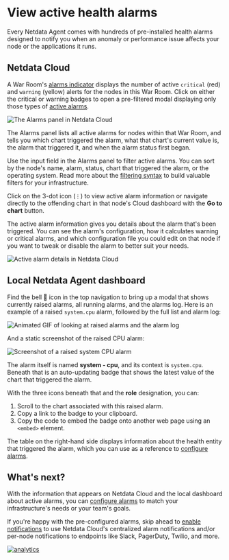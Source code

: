 <!--
title: "View active health alarms"
description: "View active alarms and their rich data to discover and resolve anomalies and performance issues across your infrastructure."
custom_edit_url: https://github.com/netdata/netdata/edit/master/docs/monitor/view-active-alarms.md
-->

# View active health alarms

Every Netdata Agent comes with hundreds of pre-installed health alarms designed to notify you when an anomaly or
performance issue affects your node or the applications it runs.

## Netdata Cloud

A War Room's [alarms indicator](https://learn.netdata.cloud/docs/cloud/war-rooms#indicators) displays the number of active `critical` (red) and
`warning` (yellow) alerts for the nodes in this War Room. Click on either the critical or warning badges to open a
pre-filtered modal displaying only those types of [active alarms](https://learn.netdata.cloud/docs/cloud/monitoring/alarms).

![The Alarms panel in Netdata
Cloud](https://user-images.githubusercontent.com/1153921/108564747-d2bfbb00-72c0-11eb-97b9-5863ad3324eb.png)

The Alarms panel lists all active alarms for nodes within that War Room, and tells you which chart triggered the alarm,
what that chart's current value is, the alarm that triggered it, and when the alarm status first began.

Use the input field in the Alarms panel to filter active alarms. You can sort by the node's name, alarm, status, chart
that triggered the alarm, or the operating system. Read more about the [filtering
syntax](https://learn.netdata.cloud/docs/cloud/war-rooms#node-filter) to build valuable filters for your infrastructure.

Click on the 3-dot icon (`⋮`) to view active alarm information or navigate directly to the offending chart in that
node's Cloud dashboard with the **Go to chart** button.

The active alarm information gives you details about the alarm that's been triggered. You can see the alarm's
configuration, how it calculates warning or critical alarms, and which configuration file you could edit on that node if
you want to tweak or disable the alarm to better suit your needs.

![Active alarm details in Netdata
Cloud](https://user-images.githubusercontent.com/1153921/108564813-f08d2000-72c0-11eb-80c8-b2af22a751fd.png)

## Local Netdata Agent dashboard

Find the bell 🔔 icon in the top navigation to bring up a modal that shows currently raised alarms, all running alarms,
and the alarms log. Here is an example of a raised `system.cpu` alarm, followed by the full list and alarm log:

![Animated GIF of looking at raised alarms and the alarm
log](https://user-images.githubusercontent.com/1153921/80842482-8c289500-8bb6-11ea-9791-600cfdbe82ce.gif)

And a static screenshot of the raised CPU alarm: 

![Screenshot of a raised system CPU
alarm](https://user-images.githubusercontent.com/1153921/80842330-2dfbb200-8bb6-11ea-8147-3cd366eb0f37.png)

The alarm itself is named **system - cpu**, and its context is `system.cpu`. Beneath that is an auto-updating badge that
shows the latest value of the chart that triggered the alarm.

With the three icons beneath that and the **role** designation, you can:

1.  Scroll to the chart associated with this raised alarm.
2.  Copy a link to the badge to your clipboard.
3.  Copy the code to embed the badge onto another web page using an `<embed>` element.

The table on the right-hand side displays information about the health entity that triggered the alarm, which you can
use as a reference to [configure alarms](/docs/monitor/configure-alarms.md).

## What's next?

With the information that appears on Netdata Cloud and the local dashboard about active alarms, you can [configure
alarms](/docs/monitor/configure-alarms.md) to match your infrastructure's needs or your team's goals.

If you're happy with the pre-configured alarms, skip ahead to [enable
notifications](/docs/monitor/enable-notifications.md) to use Netdata Cloud's centralized alarm notifications and/or
per-node notifications to endpoints like Slack, PagerDuty, Twilio, and more.

[![analytics](https://www.google-analytics.com/collect?v=1&aip=1&t=pageview&_s=1&ds=github&dr=https%3A%2F%2Fgithub.com%2Fnetdata%2Fnetdata&dl=https%3A%2F%2Fmy-netdata.io%2Fgithub%2Fdocs%2Fmonitor%2Fview-active-alarms&_u=MAC~&cid=5792dfd7-8dc4-476b-af31-da2fdb9f93d2&tid=UA-64295674-3)](<>)
